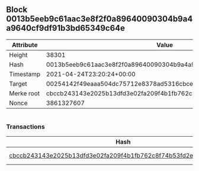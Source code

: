 ## Block 0013b5eeb9c61aac3e8f2f0a89640090304b9a4a9640cf9df91b3bd65349c64e

Attribute | Value
--- | ---
Height | 38301
Hash | 0013b5eeb9c61aac3e8f2f0a89640090304b9a4a9640cf9df91b3bd65349c64e
Timestamp | 2021-04-24T23:20:24+00:00
Target | 00254142f49eaaa504dc75712e8378ad5316cbcead634704b3734b6271167cc4
Merke root | cbccb243143e2025b13dfd3e02fa209f4b1fb762c8f74b53fd2ed5a3a3e669db
Nonce | 3861327607

```

```

### Transactions

Hash | Amount
--- | ---
[cbccb243143e2025b13dfd3e02fa209f4b1fb762c8f74b53fd2ed5a3a3e669db](cbccb243143e2025b13dfd3e02fa209f4b1fb762c8f74b53fd2ed5a3a3e669db.md) | 10.00000000 SKEPTI 
